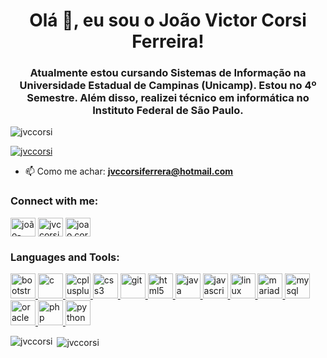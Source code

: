 <h1 align="center">Olá 👋, eu sou o João Victor Corsi Ferreira!</h1>
<h3 align="center">Atualmente estou cursando Sistemas de Informação na Universidade Estadual de Campinas (Unicamp). Estou no 4º Semestre. Além disso, realizei técnico em informática no Instituto Federal de São Paulo.</h3>

<p align="left"> <img src="https://komarev.com/ghpvc/?username=jvccorsi&label=Profile%20views&color=0e75b6&style=flat" alt="jvccorsi" /> </p>

<p align="left"> <a href="https://github.com/ryo-ma/github-profile-trophy"><img src="https://github-profile-trophy.vercel.app/?username=jvccorsi" alt="jvccorsi" /></a> </p>

- 📫 Como me achar: **jvccorsiferrera@hotmail.com**


<h3 align="left">Connect with me:</h3>
<p align="left">
<a href="https://linkedin.com/in/joão-victor-corsi-ferreira" target="blank"><img align="center" src="https://cdn.jsdelivr.net/npm/simple-icons@3.0.1/icons/linkedin.svg" alt="joão-victor-corsi-ferreira" height="30" width="40" /></a>
<a href="https://fb.com/jvccorsi" target="blank"><img align="center" src="https://cdn.jsdelivr.net/npm/simple-icons@3.0.1/icons/facebook.svg" alt="jvccorsi" height="30" width="40" /></a>
<a href="https://instagram.com/joao.corsi" target="blank"><img align="center" src="https://cdn.jsdelivr.net/npm/simple-icons@3.0.1/icons/instagram.svg" alt="joao.corsi" height="30" width="40" /></a>
</p>

<h3 align="left">Languages and Tools:</h3>
<p align="left"> <a href="https://getbootstrap.com" target="_blank"> <img src="https://devicons.github.io/devicon/devicon.git/icons/bootstrap/bootstrap-plain.svg" alt="bootstrap" width="40" height="40"/> </a> <a href="https://www.cprogramming.com/" target="_blank"> <img src="https://devicons.github.io/devicon/devicon.git/icons/c/c-original.svg" alt="c" width="40" height="40"/> </a> <a href="https://www.w3schools.com/cpp/" target="_blank"> <img src="https://devicons.github.io/devicon/devicon.git/icons/cplusplus/cplusplus-original.svg" alt="cplusplus" width="40" height="40"/> </a> <a href="https://www.w3schools.com/css/" target="_blank"> <img src="https://devicons.github.io/devicon/devicon.git/icons/css3/css3-original-wordmark.svg" alt="css3" width="40" height="40"/> </a> <a href="https://git-scm.com/" target="_blank"> <img src="https://www.vectorlogo.zone/logos/git-scm/git-scm-icon.svg" alt="git" width="40" height="40"/> </a> <a href="https://www.w3.org/html/" target="_blank"> <img src="https://devicons.github.io/devicon/devicon.git/icons/html5/html5-original-wordmark.svg" alt="html5" width="40" height="40"/> </a> <a href="https://www.java.com" target="_blank"> <img src="https://devicons.github.io/devicon/devicon.git/icons/java/java-original-wordmark.svg" alt="java" width="40" height="40"/> </a> <a href="https://developer.mozilla.org/en-US/docs/Web/JavaScript" target="_blank"> <img src="https://devicons.github.io/devicon/devicon.git/icons/javascript/javascript-original.svg" alt="javascript" width="40" height="40"/> </a> <a href="https://www.linux.org/" target="_blank"> <img src="https://devicons.github.io/devicon/devicon.git/icons/linux/linux-original.svg" alt="linux" width="40" height="40"/> </a> <a href="https://mariadb.org/" target="_blank"> <img src="https://www.vectorlogo.zone/logos/mariadb/mariadb-icon.svg" alt="mariadb" width="40" height="40"/> </a> <a href="https://www.mysql.com/" target="_blank"> <img src="https://devicons.github.io/devicon/devicon.git/icons/mysql/mysql-original-wordmark.svg" alt="mysql" width="40" height="40"/> </a> <a href="https://www.oracle.com/" target="_blank"> <img src="https://devicons.github.io/devicon/devicon.git/icons/oracle/oracle-original.svg" alt="oracle" width="40" height="40"/> </a> <a href="https://www.php.net" target="_blank"> <img src="https://devicons.github.io/devicon/devicon.git/icons/php/php-original.svg" alt="php" width="40" height="40"/> </a> <a href="https://www.python.org" target="_blank"> <img src="https://devicons.github.io/devicon/devicon.git/icons/python/python-original.svg" alt="python" width="40" height="40"/> </a> </p>

<p><img align="left" src="https://github-readme-stats.vercel.app/api/top-langs?username=jvccorsi&show_icons=true&locale=en&layout=compact" alt="jvccorsi" /></p>

<p>&nbsp;<img align="center" src="https://github-readme-stats.vercel.app/api?username=jvccorsi&show_icons=true&locale=pt-br&theme=radical" alt="jvccorsi" /></p>
